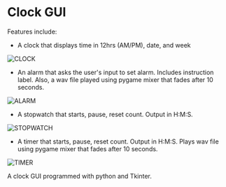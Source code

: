 # Clock GUI

Features include:

* A clock that displays time in 12hrs (AM/PM), date, and week

![CLOCK](https://user-images.githubusercontent.com/78524572/116016638-3fca3680-a60b-11eb-806d-1204386d77ab.png)

* An alarm that asks the user's input to set alarm. Includes instruction label. Also, a wav file played using pygame mixer that fades after 10 seconds.

![ALARM](https://user-images.githubusercontent.com/78524572/116016650-49539e80-a60b-11eb-8190-5428ade4d084.png)

* A stopwatch that starts, pause, reset count. Output in H:M:S.

![STOPWATCH](https://user-images.githubusercontent.com/78524572/116016666-540e3380-a60b-11eb-8d70-e2d1aac9fabd.png)

* A timer that starts, pause, reset count. Output in H:M:S. Plays wav file using pygame mixer that fades after 10 seconds.

![TIMER](https://user-images.githubusercontent.com/78524572/116016674-5a041480-a60b-11eb-8ecc-851cc990e49c.png)


A clock GUI programmed with python and Tkinter.


